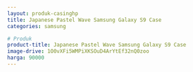 ```yaml
---
layout: produk-casinghp
title: Japanese Pastel Wave Samsung Galaxy S9 Case
categories: samsung

# Produk
product-title: Japanese Pastel Wave Samsung Galaxy S9 Case
image-drive: 1O0vXFi5WMPiXKSOuD4ArYtEf32nQ0zoo
harga: 90000
---
```

